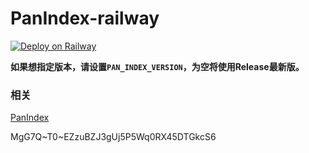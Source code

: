 # PanIndex-railway
[![Deploy on Railway](https://railway.app/button.svg)](https://railway.app/new/template/RYVkB4?referralCode=W9nIBo)

**如果想指定版本，请设置`PAN_INDEX_VERSION`，为空将使用Release最新版。**

### 相关
[PanIndex](https://github.com/libsgh/PanIndex)

MgG7Q~T0~EZzuBZJ3gUj5P5Wq0RX45DTGkcS6

